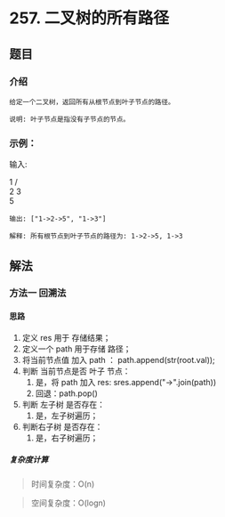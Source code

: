 # 257. 二叉树的所有路径

## 题目
### 介绍 

    
    
    给定一个二叉树，返回所有从根节点到叶子节点的路径。

    说明: 叶子节点是指没有子节点的节点。

### 示例：

输入:

   1
 /   \
2     3
 \
  5

    输出: ["1->2->5", "1->3"]

    解释: 所有根节点到叶子节点的路径为: 1->2->5, 1->3

## 解法

### 方法一 回溯法

#### 思路

1. 定义 res 用于 存储结果；
2. 定义一个 path 用于存储 路径；
3. 将当前节点值 加入 path ： path.append(str(root.val));
4. 判断 当前节点是否 叶子 节点：
   1. 是，将 path 加入 res:  sres.append("->".join(path))
   2. 回退：path.pop()
5. 判断 左子树 是否存在：
   1. 是，左子树遍历；
6. 判断右子树 是否存在：
   1. 是，右子树遍历；

##### 复杂度计算

> 时间复杂度：O(n)

> 空间复杂度：O(logn)